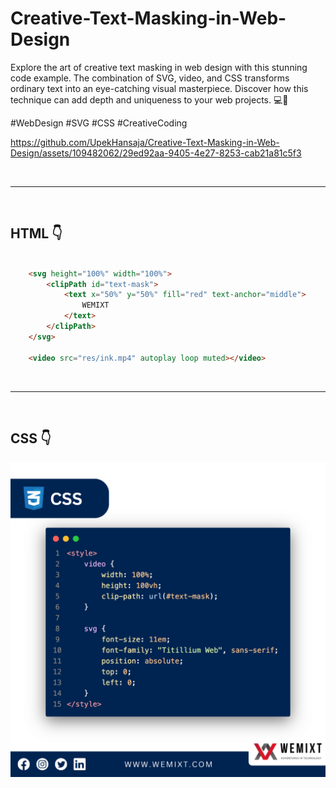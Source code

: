
# Creative-Text-Masking-in-Web-Design
Explore the art of creative text masking in web design with this stunning code example. The combination of SVG, video, and CSS transforms ordinary text into an eye-catching visual masterpiece. Discover how this technique can add depth and uniqueness to your web projects. 💻🎨 

#WebDesign #SVG #CSS #CreativeCoding

https://github.com/UpekHansaja/Creative-Text-Masking-in-Web-Design/assets/109482062/29ed92aa-9405-4e27-8253-cab21a81c5f3

<br/>
<hr>
<br/>

## HTML 👇
```html

    <svg height="100%" width="100%">
        <clipPath id="text-mask">
            <text x="50%" y="50%" fill="red" text-anchor="middle">
                WEMIXT
            </text>
        </clipPath>
    </svg>

    <video src="res/ink.mp4" autoplay loop muted></video>

```

<br/>
<hr>
<br/>

## CSS 👇
![Header](./README-res/CSS.png)

